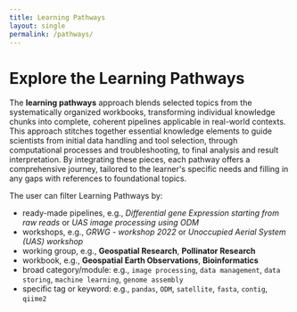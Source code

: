 ```yaml
---
title: Learning Pathways
layout: single
permalink: /pathways/
---
```


# Explore the Learning Pathways

The **learning pathways** approach blends selected topics from the systematically organized workbooks, transforming individual knowledge chunks into complete, coherent pipelines applicable in real-world contexts. This approach stitches together essential knowledge elements to guide scientists from initial data handling and tool selection, through computational processes and troubleshooting, to final analysis and result interpretation. By integrating these pieces, each pathway offers a comprehensive journey, tailored to the learner's specific needs and filling in any gaps with references to foundational topics.

The user can filter Learning Pathways by:

* ready-made pipelines, e.g., *Differential gene Expression starting from raw reads* or *UAS image processing using ODM*
* workshops, e.g., *GRWG - workshop 2022* or *Unoccupied Aerial System (UAS) workshop*
* working group, e.g., **Geospatial Research**, **Pollinator Research**
* workbook, e.g., **Geospatial Earth Observations**, **Bioinformatics**
* broad category/module: e.g., `image processing`, `data management`, `data storing`, `machine learning`, `genome assembly`
* specific tag or keyword: e.g., `pandas`, `ODM`, `satellite`, `fasta`, `contig`, `qiime2`
